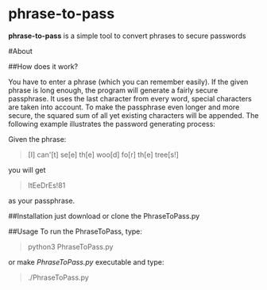 # phrase-to-pass
**phrase-to-pass** is a simple tool to convert phrases to secure passwords

#About

##How does it work?

You have to enter a phrase (which you can remember easily). If the given phrase
is long enough, the program will generate a fairly secure passphrase.  It uses
the last character from every word, special characters are taken into
account. To make the passphrase even longer and more secure, the squared sum of
all yet existing characters will be appended.  The following example
illustrates the password generating process:

Given the phrase:
> [I] can'[t] se[e] th[e] woo[d] fo[r] th[e] tree[s!]

you will get
> ItEeDrEs!81

as your passphrase.

##Installation
just download or clone the PhraseToPass.py

##Usage
To run the PhraseToPass, type:
> python3 PhraseToPass.py

or make _PhraseToPass.py_ executable and type:
> ./PhraseToPass.py
